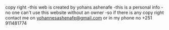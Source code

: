 copy right 
    -this web is created by yohans ashenafe 
    -this is a personal info
    -no one can't  use this website without an owner 
    -so if there is any copy right contact me on 
    yohannesashenafe@gmail.com
    or in my phone no +251 911481774
